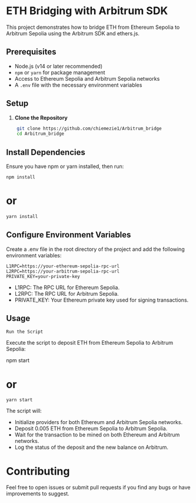 # ETH Bridging with Arbitrum SDK

This project demonstrates how to bridge ETH from Ethereum Sepolia to Arbitrum Sepolia using the Arbitrum SDK and ethers.js.

## Prerequisites

- Node.js (v14 or later recommended)
- `npm` or `yarn` for package management
- Access to Ethereum Sepolia and Arbitrum Sepolia networks
- A `.env` file with the necessary environment variables

## Setup

1. **Clone the Repository**

```bash
    git clone https://github.com/chiemezie1/Arbitrum_bridge
    cd Arbitrum_bridge
```
## Install Dependencies
Ensure you have npm or yarn installed, then run:

```bash
npm install
```
# or

```bash
yarn install
```
## Configure Environment Variables

Create a .env file in the root directory of the project and add the following environment variables:

```
L1RPC=https://your-ethereum-sepolia-rpc-url
L2RPC=https://your-arbitrum-sepolia-rpc-url
PRIVATE_KEY=your-private-key
```

* L1RPC: The RPC URL for Ethereum Sepolia.
* L2RPC: The RPC URL for Arbitrum Sepolia.
* PRIVATE_KEY: Your Ethereum private key used for signing transactions.

## Usage
```
Run the Script
```
Execute the script to deposit ETH from Ethereum Sepolia to Arbitrum Sepolia:

npm start
# or
```
yarn start
```
The script will:

- Initialize providers for both Ethereum and Arbitrum Sepolia networks.
- Deposit 0.005 ETH from Ethereum Sepolia to Arbitrum Sepolia.
- Wait for the transaction to be mined on both Ethereum and Arbitrum networks.
- Log the status of the deposit and the new balance on Arbitrum.

# Contributing
Feel free to open issues or submit pull requests if you find any bugs or have improvements to suggest.